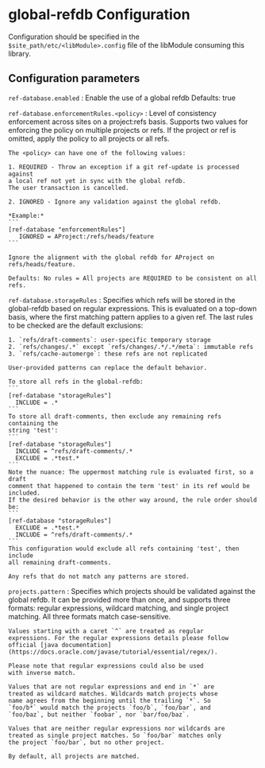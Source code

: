 
global-refdb Configuration
=========================

Configuration should be specified in the `$site_path/etc/<libModule>.config` file of
the libModule consuming this library.

## Configuration parameters

```ref-database.enabled```
:   Enable the use of a global refdb
    Defaults: true

```ref-database.enforcementRules.<policy>```
:   Level of consistency enforcement across sites on a project:refs basis.
    Supports two values for enforcing the policy on multiple projects or refs.
    If the project or ref is omitted, apply the policy to all projects or all refs.

    The <policy> can have one of the following values:

    1. REQUIRED - Throw an exception if a git ref-update is processed against
    a local ref not yet in sync with the global refdb.
    The user transaction is cancelled.

    2. IGNORED - Ignore any validation against the global refdb.

    *Example:*
    ```
    [ref-database "enforcementRules"]
       IGNORED = AProject:/refs/heads/feature
    ```

    Ignore the alignment with the global refdb for AProject on refs/heads/feature.

    Defaults: No rules = All projects are REQUIRED to be consistent on all refs.

```ref-database.storageRules```
:   Specifies which refs will be stored in the global-refdb based on regular
    expressions. This is evaluated on a top-down basis, where the first matching
    pattern applies to a given ref. The last rules to be checked are the default
    exclusions:

    1. `refs/draft-comments`: user-specific temporary storage
    2. `refs/changes/.*` except `refs/changes/.*/.*/meta`: immutable refs
    3. `refs/cache-automerge`: these refs are not replicated

    User-provided patterns can replace the default behavior.

    To store all refs in the global-refdb:
    ```
    [ref-database "storageRules"]
      INCLUDE = .*
    ```
    To store all draft-comments, then exclude any remaining refs containing the
    string 'test':
    ```
    [ref-database "storageRules"]
      INCLUDE = ^refs/draft-comments/.*
      EXCLUDE = .*test.*
    ```
    Note the nuance: The uppermost matching rule is evaluated first, so a draft
    comment that happened to contain the term 'test' in its ref would be included.
    If the desired behavior is the other way around, the rule order should be:
    ```
    [ref-database "storageRules"]
      EXCLUDE = .*test.*
      INCLUDE = ^refs/draft-comments/.*
    ```
    This configuration would exclude all refs containing 'test', then include
    all remaining draft-comments.

    Any refs that do not match any patterns are stored.

```projects.pattern```
:   Specifies which projects should be validated against the global refdb.
    It can be provided more than once, and supports three formats: regular
    expressions, wildcard matching, and single project matching. All three
    formats match case-sensitive.

    Values starting with a caret `^` are treated as regular
    expressions. For the regular expressions details please follow
    official [java documentation](https://docs.oracle.com/javase/tutorial/essential/regex/).

    Please note that regular expressions could also be used
    with inverse match.

    Values that are not regular expressions and end in `*` are
    treated as wildcard matches. Wildcards match projects whose
    name agrees from the beginning until the trailing `*`. So
    `foo/b*` would match the projects `foo/b`, `foo/bar`, and
    `foo/baz`, but neither `foobar`, nor `bar/foo/baz`.

    Values that are neither regular expressions nor wildcards are
    treated as single project matches. So `foo/bar` matches only
    the project `foo/bar`, but no other project.

    By default, all projects are matched.